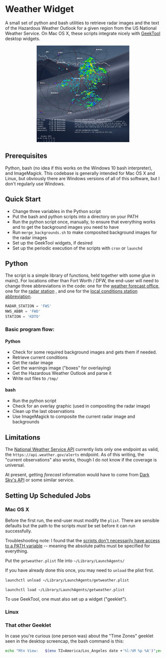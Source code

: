 
# Weather Widget

A small set of python and bash utilities to retrieve radar images and the 
text of the Hazardous Weather Outlook for a given region from the 
US National Weather Service. On Mac OS X, these scripts integrate nicely with
[GeekTool](https://www.tynsoe.org/v2/geektool/) 
desktop widgets.

<p align="center">
<img src="https://github.com/jessehamner/WeatherWidget/blob/master/images/desktop.png" width="300" alt-text="GeekTool desktop widgets showing radar image and hazardous weather outlook information">
</p>


## Prerequisites

Python, bash (no idea if this works on the Windows 10 bash interpreter),
and ImageMagick. This codebase is generally intended for Mac OS X and Linux,
but obviously there are Windows versions of all of this software, but I don't
regularly use Windows.

## Quick Start

- Change three variables in the Python script
- Put the bash and python scripts into a directory on your PATH
- Run the python script once, manually, to ensure that everything works and to get the background images you need to have
- Run `merge_backgrounds.sh` to make composited background images for the radar images
- Set up the GeekTool widgets, if desired
- Set up the periodic execution of the scripts with `cron` or `launchd`


## Python

The script is a simple library of functions, held together with some glue in 
main(). For locations other than Fort Worth / DFW, the end-user will need to
change three abbreviations in the code: one for the 
[weather forecast office](https://en.wikipedia.org/wiki/List_of_National_Weather_Service_Weather_Forecast_Office), 
one for the 
[radar station](https://radar.weather.gov/)
, and one for the
[local conditions station abbreviation](https://w1.weather.gov/xml/current_obs/).


```python
RADAR_STATION = 'FWS'
NWS_ABBR = 'FWD'
STATION = 'KDTO'
```

### Basic program flow:

#### Python
- Check for some required background images and gets them if needed.
- Retrieve current conditions
- Get the radar image
- Get the warnings image ("boxes" for overlaying)
- Get the Hazardous Weather Outlook and parse it
- Write out files to `/tmp/`

#### bash
- Run the python script
- Check for an overlay graphic (used in compositing the radar image)
- Clean up the last observations
- Use ImageMagick to composite the current radar image and backgrounds

## Limitations

The [National Weather Service API](https://www.weather.gov/documentation/services-web-api)
currently lists only one endpoint as valid, the `https://api.weather.gov/alerts` endpoint. 
As of this writing, the "current observations" also works, though I do not know if the coverage is universal.

At present, getting *forecast* information would have to come from 
[Dark Sky's API](https://darksky.net/dev/docs/faq) 
or some similar service.

## Setting Up Scheduled Jobs

### Mac OS X 

Before the first run, the end-user must modify the `plist`. There are sensible defaults but
the path to the scripts _must_ be set before it can run successfully.

Troubleshooting note: I found that the 
[scripts don't necessarily have access to
a PATH variable](https://superuser.com/questions/1093832/cant-get-launchd-plist-run-successfully-in-mac-os-x) 
-- meaning the absolute paths must be specified for everything.

Put the `getweather.plist` file into `~/Library/LaunchAgents/`

If you have already done this once, you may need to `unload` the plist first.

`launchctl unload ~/Library/LaunchAgents/getweather.plist`

`launchctl load ~/Library/LaunchAgents/getweather.plist`

To use GeekTool, one must also set up a widget ("geeklet").

### Linux



### That other Geeklet

In case you're curious (one person was) about the "Time Zones" geeklet seen in the desktop screencap, the bash command is this:

```bash
echo "Mtn View:   $(env TZ=America/Los_Angeles date +'%l:%M %p %A')";echo "Dallas:     $(env TZ=America/Chicago date +'%l:%M %p %A')";echo "Boston:     $(env TZ=America/New_York date +'%l:%M %p %A')";echo "London:     $(env TZ=Europe/London date +'%l:%M %p %A')";echo "Amsterdam:  $(env TZ=Europe/Amsterdam date +'%l:%M %p %A')";echo "Banglalore: $(env TZ=Asia/Kolkata date +'%l:%M %p %A')"
```
